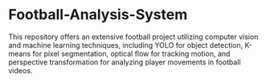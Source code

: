 # Football-Analysis-System
 This repository offers an extensive football project utilizing computer vision and machine learning techniques, including YOLO for object detection, K-means for pixel segmentation, optical flow for tracking motion, and perspective transformation for analyzing player movements in football videos.
